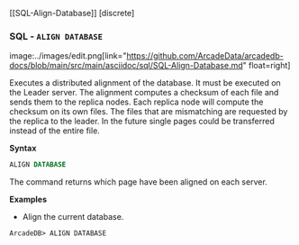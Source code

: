 [[SQL-Align-Database]]
[discrete]

### SQL - `ALIGN DATABASE`

image:../images/edit.png[link="https://github.com/ArcadeData/arcadedb-docs/blob/main/src/main/asciidoc/sql/SQL-Align-Database.md" float=right]

Executes a distributed alignment of the database. It must be executed on the Leader server. The alignment computes a checksum of
each file and sends them to the replica nodes. Each replica node will compute the checksum on its own files. The files that are
mismatching are requested by the replica to the leader. In the future single pages could be transferred instead of the entire file.

**Syntax**

```sql
ALIGN DATABASE
```

The command returns which page have been aligned on each server.

**Examples**

- Align the current database.

```
ArcadeDB> ALIGN DATABASE
```
